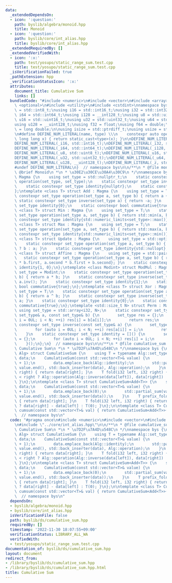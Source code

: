 ```yaml
---
data:
  _extendedDependsOn:
  - icon: ':question:'
    path: byslib/algebra/monoid.hpp
    title: Monoid
  - icon: ':question:'
    path: byslib/core/int_alias.hpp
    title: byslib/core/int_alias.hpp
  _extendedRequiredBy: []
  _extendedVerifiedWith:
  - icon: ':x:'
    path: test/yosupo/static_range_sum.test.cpp
    title: test/yosupo/static_range_sum.test.cpp
  _isVerificationFailed: true
  _pathExtension: hpp
  _verificationStatusIcon: ':x:'
  attributes:
    document_title: Cumulative Sum
    links: []
  bundledCode: "#include <numeric>\n#include <vector>\n#include <array>\n#include\
    \ <optional>\n#include <utility>\n#include <cstdint>\nnamespace bys {\nusing i8\
    \ = std::int8_t;\nusing i16 = std::int16_t;\nusing i32 = std::int32_t;\nusing\
    \ i64 = std::int64_t;\nusing i128 = __int128_t;\nusing u8 = std::uint8_t;\nusing\
    \ u16 = std::uint16_t;\nusing u32 = std::uint32_t;\nusing u64 = std::uint64_t;\n\
    using u128 = __uint128_t;\nusing f32 = float;\nusing f64 = double;\nusing f128\
    \ = long double;\n\nusing isize = std::ptrdiff_t;\nusing usize = std::size_t;\n\
    \n#define DEFINE_NUM_LITERAL(name, type) \\\n    constexpr auto operator\"\" name(unsigned\
    \ long long x) { return static_cast<type>(x); }\n\nDEFINE_NUM_LITERAL(_i8, std::int8_t);\n\
    DEFINE_NUM_LITERAL(_i16, std::int16_t);\nDEFINE_NUM_LITERAL(_i32, std::int32_t);\n\
    DEFINE_NUM_LITERAL(_i64, std::int64_t);\nDEFINE_NUM_LITERAL(_i128, __int128_t);\n\
    DEFINE_NUM_LITERAL(_u8, std::uint8_t);\nDEFINE_NUM_LITERAL(_u16, std::uint16_t);\n\
    DEFINE_NUM_LITERAL(_u32, std::uint32_t);\nDEFINE_NUM_LITERAL(_u64, std::uint64_t);\n\
    DEFINE_NUM_LITERAL(_u128, __uint128_t);\nDEFINE_NUM_LITERAL(_z, std::size_t);\n\
    #undef DEFINE_NUM_LITERAL\n}  // namespace bys\n\n/**\n * @file monoid.hpp\n *\
    \ @brief Monoid\n *\n * \u30E2\u30CE\u30A4\u30C9\n */\nnamespace bys {\nstruct\
    \ Magma {\n    using set_type = std::nullptr_t;\n    static constexpr set_type\
    \ operation(set_type, set_type);\n    static constexpr set_type inverse(set_type);\n\
    \    static constexpr set_type identity{nullptr};\n    static constexpr bool commutative{false};\n\
    };\ntemplate <class T> struct Add : Magma {\n    using set_type = T;\n    static\
    \ constexpr set_type operation(set_type a, set_type b) { return a + b; }\n   \
    \ static constexpr set_type inverse(set_type a) { return -a; }\n    static constexpr\
    \ set_type identity{0};\n    static constexpr bool commutative{true};\n};\ntemplate\
    \ <class T> struct Min : Magma {\n    using set_type = T;\n    static constexpr\
    \ set_type operation(set_type a, set_type b) { return std::min(a, b); }\n    static\
    \ constexpr set_type identity{std::numeric_limits<set_type>::max()};\n};\ntemplate\
    \ <class T> struct Max : Magma {\n    using set_type = T;\n    static constexpr\
    \ set_type operation(set_type a, set_type b) { return std::max(a, b); }\n    static\
    \ constexpr set_type identity{std::numeric_limits<set_type>::min()};\n};\ntemplate\
    \ <class T> struct Update : Magma {\n    using set_type = std::optional<T>;\n\
    \    static constexpr set_type operation(set_type a, set_type b) { return b.has_value()\
    \ ? b : a; }\n    static constexpr set_type identity{std::nullopt};\n};\ntemplate\
    \ <class T> struct Affine : Magma {\n    using set_type = std::pair<T, T>;\n \
    \   static constexpr set_type operation(set_type a, set_type b) { return {a.first\
    \ * b.first, a.second * b.first + b.second}; }\n    static constexpr set_type\
    \ identity{1, 0};\n};\ntemplate <class Modint> struct ModMul : Magma {\n    using\
    \ set_type = Modint;\n    static constexpr set_type operation(set_type a, set_type\
    \ b) { return a * b; }\n    static constexpr set_type inverse(set_type a) { return\
    \ a.inv(); }\n    static constexpr set_type identity{1};\n    static constexpr\
    \ bool commutative{true};\n};\ntemplate <class T> struct Xor : Magma {\n    using\
    \ set_type = T;\n    static constexpr set_type operation(set_type a, set_type\
    \ b) { return a ^ b; }\n    static constexpr set_type inverse(set_type a) { return\
    \ a; }\n    static constexpr set_type identity{0};\n    static constexpr bool\
    \ commutative{true};\n};\ntemplate <std::size_t N> struct Perm : Magma {\n   \
    \ using set_type = std::array<i32, N>;\n    static constexpr set_type operation(const\
    \ set_type& a, const set_type& b) {\n        set_type res = {};\n        for (auto\
    \ i = 0UL; i < N; ++i) res[i] = b[a[i]];\n        return res;\n    }\n    static\
    \ constexpr set_type inverse(const set_type& a) {\n        set_type res = {};\n\
    \        for (auto i = 0UL; i < N; ++i) res[a[i]] = i;\n        return res;\n\
    \    }\n    static constexpr set_type identity = []() {\n        set_type res\
    \ = {};\n        for (auto i = 0UL; i < N; ++i) res[i] = i;\n        return res;\n\
    \    }();\n};\n}  // namespace bys\n\n/**\n * @file cumulative_sum.hpp\n * @brief\
    \ Cumulative Sum\n *\n * \u7D2F\u7A4D\u548C\n */\nnamespace bys {\ntemplate <class\
    \ Alg> struct CumulativeSum {\n    using T = typename Alg::set_type;\n    std::vector<T>\
    \ data;\n    CumulativeSum(const std::vector<T>& value) {\n        data.reserve(value.size()\
    \ + 1);\n        data.emplace_back(Alg::identity);\n        std::partial_sum(value.begin(),\
    \ value.end(), std::back_inserter(data), Alg::operation);\n    }\n    T prefix_fold(i32\
    \ right) { return data[right]; }\n    T fold(i32 left, i32 right) { return left\
    \ < right ? Alg::operation(Alg::inverse(data[left]), data[right]) : Alg::identity;\
    \ }\n};\n\ntemplate <class T> struct CumulativeSum<Add<T>> {\n    std::vector<T>\
    \ data;\n    CumulativeSum(const std::vector<T>& value) {\n        data.reserve(value.size()\
    \ + 1);\n        data.emplace_back(0);\n        std::partial_sum(value.begin(),\
    \ value.end(), std::back_inserter(data));\n    }\n    T prefix_fold(i32 right)\
    \ { return data[right]; }\n    T fold(i32 left, i32 right) { return left < right\
    \ ? data[right] - data[left] : T(0); }\n};\n\ntemplate <class T> CumulativeSum<Add<T>>\
    \ cumsum(const std::vector<T>& val) { return CumulativeSum<Add<T>>(val); }\n}\
    \  // namespace bys\n"
  code: "#pragma once\n#include <numeric>\n#include <vector>\n#include \"../algebra/monoid.hpp\"\
    \n#include \"../core/int_alias.hpp\"\n\n/**\n * @file cumulative_sum.hpp\n * @brief\
    \ Cumulative Sum\n *\n * \u7D2F\u7A4D\u548C\n */\nnamespace bys {\ntemplate <class\
    \ Alg> struct CumulativeSum {\n    using T = typename Alg::set_type;\n    std::vector<T>\
    \ data;\n    CumulativeSum(const std::vector<T>& value) {\n        data.reserve(value.size()\
    \ + 1);\n        data.emplace_back(Alg::identity);\n        std::partial_sum(value.begin(),\
    \ value.end(), std::back_inserter(data), Alg::operation);\n    }\n    T prefix_fold(i32\
    \ right) { return data[right]; }\n    T fold(i32 left, i32 right) { return left\
    \ < right ? Alg::operation(Alg::inverse(data[left]), data[right]) : Alg::identity;\
    \ }\n};\n\ntemplate <class T> struct CumulativeSum<Add<T>> {\n    std::vector<T>\
    \ data;\n    CumulativeSum(const std::vector<T>& value) {\n        data.reserve(value.size()\
    \ + 1);\n        data.emplace_back(0);\n        std::partial_sum(value.begin(),\
    \ value.end(), std::back_inserter(data));\n    }\n    T prefix_fold(i32 right)\
    \ { return data[right]; }\n    T fold(i32 left, i32 right) { return left < right\
    \ ? data[right] - data[left] : T(0); }\n};\n\ntemplate <class T> CumulativeSum<Add<T>>\
    \ cumsum(const std::vector<T>& val) { return CumulativeSum<Add<T>>(val); }\n}\
    \  // namespace bys\n"
  dependsOn:
  - byslib/algebra/monoid.hpp
  - byslib/core/int_alias.hpp
  isVerificationFile: false
  path: byslib/ds/cumulative_sum.hpp
  requiredBy: []
  timestamp: '2022-11-30 18:07:55+09:00'
  verificationStatus: LIBRARY_ALL_WA
  verifiedWith:
  - test/yosupo/static_range_sum.test.cpp
documentation_of: byslib/ds/cumulative_sum.hpp
layout: document
redirect_from:
- /library/byslib/ds/cumulative_sum.hpp
- /library/byslib/ds/cumulative_sum.hpp.html
title: Cumulative Sum
---
```

